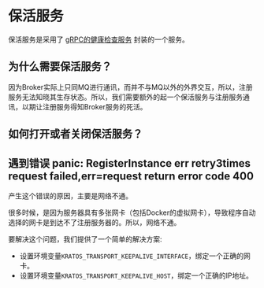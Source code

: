 # 保活服务

保活服务是采用了 [gRPC的健康检查服务](https://grpc.io/docs/guides/health-checking/) 封装的一个服务。

## 为什么需要保活服务？

因为Broker实际上只同MQ进行通讯，而并不与MQ以外的外界交互，所以，注册服务无法知晓其生存状态。所以，我们需要额外的起一个保活服务与注册服务通讯，以期让注册服务得知Broker服务的死活。

## 如何打开或者关闭保活服务？



## 遇到错误 panic: RegisterInstance err retry3times request failed,err=request return error code 400

产生这个错误的原因，主要是网络不通。

很多时候，是因为服务器具有多张网卡（包括Docker的虚拟网卡），导致程序自动选择的网卡是到达不了注册服务器的。所以，网络不通。

要解决这个问题，我们提供了一个简单的解决方案:

- 设置环境变量`KRATOS_TRANSPORT_KEEPALIVE_INTERFACE`，绑定一个正确的网卡。
- 设置环境变量`KRATOS_TRANSPORT_KEEPALIVE_HOST`，绑定一个正确的IP地址。
